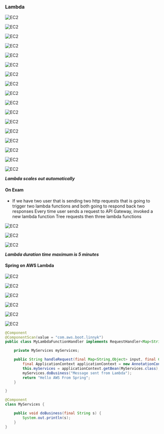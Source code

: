 ### Lambda

![EC2](../../images/EC2/EC2-42.png)

![EC2](../../images/EC2/what_is_lambda.png)

![EC2](../../images/EC2/EC2-43.png)

![EC2](../../images/EC2/EC2-44.png)

![EC2](../../images/EC2/EC2-45.png)

![EC2](../../images/EC2/EC2-46.png)

![EC2](../../images/EC2/EC2-47.png)

![EC2](../../images/EC2/EC2-48.png)

![EC2](../../images/EC2/EC2-49.png)

![EC2](../../images/EC2/EC2-50.png)

![EC2](../../images/EC2/EC2-51.png)

![EC2](../../images/EC2/EC2-52.png)

![EC2](../../images/EC2/EC2-53.png)

![EC2](../../images/EC2/EC2-54.png)

![EC2](../../images/EC2/EC2-55.png)

![EC2](../../images/EC2/EC2-56.png)

![EC2](../../images/EC2/EC2-57.png)

 
**_Lambda scales out automatically_**
 
#### On Exam 
- If we have two user that is sending two http requests that is going to 
 trigger two lambda functions and both going to respond back two responses
 Every time user sends a request to API Gateway, invoked a new lambda function
 Tree requests then three lambda functions
 
![EC2](../../images/EC2/languages.png)
 
![EC2](../../images/EC2/lambda_priced.png)
 
![EC2](../../images/EC2/EC2-45.png)
 

**_Lambda duration time maximum is 5 minutes_**

#### Spring on AWS Lambda

![EC2](../../images/EC2/lambda_exam_tips.png)

![EC2](../../images/EC2/EC2-61.png)

![EC2](../../images/EC2/EC2-62.png)

![EC2](../../images/EC2/EC2-63.png)

![EC2](../../images/EC2/EC2-64.png)

![EC2](../../images/EC2/EC2-65.png)


```java
@Component
@ComponentScan(value = "com.aws.boot.linnyk")
public class MyLambdaFunctionHandler implements RequestHandler<Map<String, Object>, String> {

	private MyServices myServices;

	public String handleRequest(final Map<String,Object> input, final Context context) {
		final ApplicationContext applicationContext = new AnnotationConfigApplicationContext(MyLambdaFunctionHandler.class);
		this.myServices = applicationContext.getBean(MyServices.class);
		myServices.doBusiness("Message sent from Lambda");
		return "Hello AWS From Spring";
	}

}

@Component
class MyServices {

	public void doBusiness(final String s) {
		System.out.println(s);
	}
}
```

